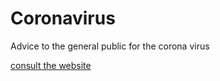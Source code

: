 # Coronavirus
Advice to the general public for the corona virus

[consult the website](http://coronavirushumain.epizy.com)

